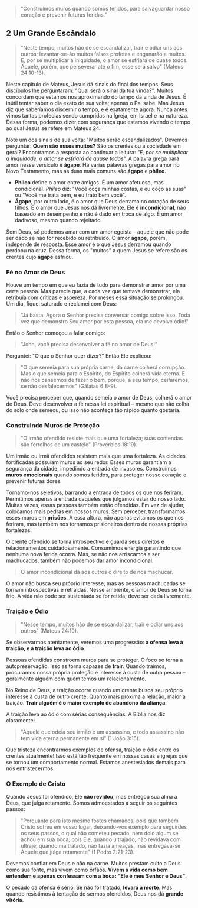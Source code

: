 > "Construímos muros quando somos feridos, para salvaguardar nosso coração e prevenir futuras feridas."

## 2 Um Grande Escândalo

> "Neste tempo, muitos hão de se escandalizar, trair e odiar uns aos outros; levantar-se-ão muitos falsos profetas e enganarão a muitos. E, por se multiplicar a iniquidade, o amor se esfriará de quase todos. Aquele, porém, que perseverar até o fim, esse será salvo" (Mateus 24:10-13).

Neste capítulo de Mateus, Jesus dá sinais do final dos tempos. Seus discípulos lhe perguntaram: "Qual será o sinal da tua vinda?". Muitos concordam que estamos nos aproximando do tempo da vinda de Jesus. É inútil tentar saber o dia exato de sua volta; apenas o Pai sabe. Mas Jesus diz que saberíamos discernir o tempo, e é exatamente agora. Nunca antes vimos tantas profecias sendo cumpridas na Igreja, em Israel e na natureza. Dessa forma, podemos dizer com segurança que estamos vivendo o tempo ao qual Jesus se refere em Mateus 24.

Note um dos sinais de sua volta: "Muitos serão escandalizados". Devemos perguntar: **Quem são esses muitos?** São os crentes ou a sociedade em geral? Encontramos a resposta ao continuar a leitura: *"E, por se multiplicar a iniquidade, o amor se esfriará de quase todos".* A palavra grega para amor nesse versículo é **ágape**. Há várias palavras gregas para amor no Novo Testamento, mas as duas mais comuns são **ágape** e **phileo**.

- **Phileo** define o amor entre amigos. É um amor afetuoso, mas condicional. *Phileo* diz: "Você coça minhas costas, e eu coço as suas" ou "Você me trata bem, e eu trato bem você".
- **Ágape**, por outro lado, é o amor que Deus derrama no coração de seus filhos. É o amor que Jesus nos dá livremente. Ele é **incondicional**, não baseado em desempenho e não é dado em troca de algo. É um amor dadivoso, mesmo quando rejeitado.

Sem Deus, só podemos amar com um amor egoísta – aquele que não pode ser dado se não for recebido ou retribuído. O amor **ágape**, porém, independe de resposta. Esse amor é o que Jesus derramou quando perdoou na cruz. Dessa forma, os "muitos" a quem Jesus se refere são os crentes cujo **ágape** esfriou.

### Fé no Amor de Deus

Houve um tempo em que eu fazia de tudo para demonstrar amor por uma certa pessoa. Mas parecia que, a cada vez que tentava demonstrar, ela retribuía com críticas e aspereza. Por meses essa situação se prolongou. Um dia, fiquei saturado e reclamei com Deus:

> "Já basta. Agora o Senhor precisa conversar comigo sobre isso. Toda vez que demonstro Seu amor por esta pessoa, ela me devolve ódio!"

Então o Senhor começou a falar comigo:

> "John, você precisa desenvolver a fé no amor de Deus!"

Perguntei: "O que o Senhor quer dizer?" Então Ele explicou:

> "O que semeia para sua própria carne, da carne colherá corrupção. Mas o que semeia para o Espírito, do Espírito colherá vida eterna. E não nos cansemos de fazer o bem, porque, a seu tempo, ceifaremos, se não desfalecermos" (Gálatas 6:8-9).

Você precisa perceber que, quando semeia o amor de Deus, colherá o amor de Deus. Deve desenvolver a fé nessa lei espiritual – mesmo que não colha do solo onde semeou, ou isso não aconteça tão rápido quanto gostaria.

### Construindo Muros de Proteção

> "O irmão ofendido resiste mais que uma fortaleza; suas contendas são ferrolhos de um castelo" (Provérbios 18:19).

Um irmão ou irmã ofendidos resistem mais que uma fortaleza. As cidades fortificadas possuíam muros ao seu redor. Esses muros garantiam a segurança da cidade, impedindo a entrada de invasores. Construímos **muros emocionais** quando somos feridos, para proteger nosso coração e prevenir futuras dores.

Tornamo-nos seletivos, barrando a entrada de todos os que nos feriram. Permitimos apenas a entrada daqueles que julgamos estar do nosso lado. Muitas vezes, essas pessoas também estão ofendidas. Em vez de ajudar, colocamos mais pedras em nossos muros. Sem perceber, transformamos esses muros em **prisões**. A essa altura, não apenas evitamos os que nos feriram, mas também nos tornamos prisioneiros dentro de nossas próprias fortalezas.

O crente ofendido se torna introspectivo e guarda seus direitos e relacionamentos cuidadosamente. Consumimos energia garantindo que nenhuma nova ferida ocorra. Mas, se não nos arriscamos a ser machucados, também não podemos dar amor incondicional.

> O amor incondicional dá aos outros o direito de nos machucar.

O amor não busca seu próprio interesse, mas as pessoas machucadas se tornam introspectivas e retraídas. Nesse ambiente, o amor de Deus se torna frio. A vida não pode ser sustentada se for retida; deve ser dada livremente.

### Traição e Ódio

> "Nesse tempo, muitos hão de se escandalizar, trair e odiar uns aos outros" (Mateus 24:10).

Se observarmos atentamente, veremos uma progressão: **a ofensa leva à traição, e a traição leva ao ódio**.

Pessoas ofendidas constroem muros para se proteger. O foco se torna a autopreservação. Isso as torna capazes de **trair**. Quando traímos, procuramos nossa própria proteção e interesse à custa de outra pessoa – geralmente alguém com quem temos um relacionamento.

No Reino de Deus, a traição ocorre quando um crente busca seu próprio interesse à custa de outro crente. Quanto mais próxima a relação, maior a traição. **Trair alguém é o maior exemplo de abandono da aliança**.

A traição leva ao ódio com sérias consequências. A Bíblia nos diz claramente:

> "Aquele que odeia seu irmão é um assassino, e todo assassino não tem vida eterna permanente em si" (1 João 3:15).

Que tristeza encontrarmos exemplos de ofensa, traição e ódio entre os crentes atualmente! Isso está tão frequente em nossas casas e igrejas que se tornou um comportamento normal. Estamos anestesiados demais para nos entristecermos.

### O Exemplo de Cristo

Quando Jesus foi ofendido, Ele **não revidou**, mas entregou sua alma a Deus, que julga retamente. Somos admoestados a seguir os seguintes passos:

> "Porquanto para isto mesmo fostes chamados, pois que também Cristo sofreu em vosso lugar, deixando-vos exemplo para seguirdes os seus passos, o qual não cometeu pecado, nem dolo algum se achou em sua boca; pois Ele, quando ultrajado, não revidava com ultraje; quando maltratado, não fazia ameaças, mas entregava-se Àquele que julga retamente" (1 Pedro 2:21-23).

Devemos confiar em Deus e não na carne. Muitos prestam culto a Deus como sua fonte, mas vivem como órfãos. **Vivem a vida como bem entendem e apenas confessam com a boca: "Ele é meu Senhor e Deus"**.

O pecado da ofensa é sério. Se não for tratado, **levará à morte**. Mas quando resistimos à tentação de sermos ofendidos, Deus nos dá **grande vitória**.

